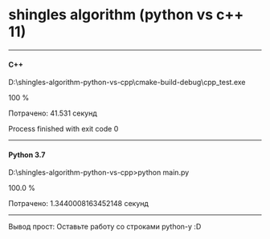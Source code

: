# shingles algorithm (python vs c++ 11)

---

#### C++

D:\shingles-algorithm-python-vs-cpp\cmake-build-debug\cpp_test.exe

100 %

Потрачено: 41.531 секунд

Process finished with exit code 0

---

#### Python 3.7

D:\shingles-algorithm-python-vs-cpp>python main.py

100.0 %

Потрачено: 1.3440008163452148 секунд

---

Вывод прост: Оставьте работу со строками python-у :D
